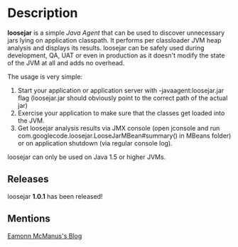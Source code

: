 Description
===========
**loosejar** is a simple *Java Agent* that can be used to discover unnecessary jars lying on application classpath. It performs per classloader JVM heap analysis and displays its results. loosejar can be safely used during development, QA, UAT or even in production as it doesn't modify the state of the JVM at all and adds no overhead.

The usage is very simple:

1. Start your application or application server with -javaagent:loosejar.jar flag (loosejar.jar should obviously point to the correct path of the actual jar)
2. Exercise your application to make sure that the classes get loaded into the JVM.
3. Get loosejar analysis results via JMX console (open jconsole and run com.googlecode.loosejar.LooseJarMBean#summary() in MBeans folder) or on application shutdown (via regular console log).

loosejar can only be used on Java 1.5 or higher JVMs.

Releases
--------
loosejar **1.0.1** has been released!

Mentions
--------
[Eamonn McManus's Blog](http://weblogs.java.net/blog/emcmanus/archive/2008/02/do_i_really_nee.html)
